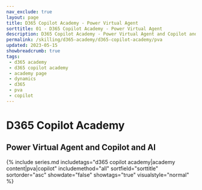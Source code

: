 ```yaml
---
nav_exclude: true
layout: page
title: D365 Copilot Academy - Power Virtual Agent
sorttitle: 01 - D365 Copilot Academy - Power Virtual Agent
description: D365 Copilot Academy - Power Virtual Agent and Copilot and AI 
permalink: /skilling/d365-academy/d365-copilot-academy/pva
updated: 2023-05-15
showbreadcrumb: true
tags: 
 - d365 academy
 - d365 copilot academy
 - academy page
 - dynamics
 - d365
 - pva
 - copilot
---
```


# D365 Copilot Academy

## Power Virtual Agent and Copilot and AI

{% include series.md 
    includetags="d365 copilot academy|academy content|pva|copilot" 
    includemethod="all" 
    sortfield="sorttitle" sortorder="asc" showdate="false" showtags="true" 
    visualstyle="normal"
%}